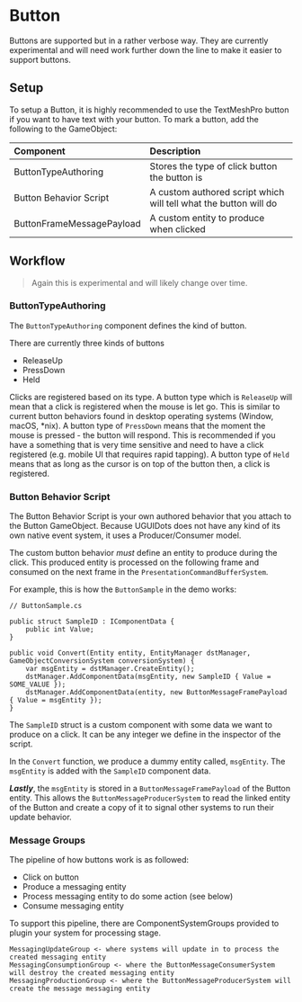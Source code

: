 # Button

Buttons are supported but in a rather verbose way. They are currently experimental and will need work further down the 
line to make it easier to support buttons.

## Setup
To setup a Button, it is highly recommended to use the TextMeshPro button if you want to have text with your button. To 
mark a button, add the following to the GameObject:

|Component | Description |
|:---------|:------------|
| ButtonTypeAuthoring | Stores the type of click button the button is |
| Button Behavior Script | A custom authored script which will tell what the button will do |
| ButtonFrameMessagePayload | A custom entity  to produce when clicked |

## Workflow
> Again this is experimental and will likely change over time.

### ButtonTypeAuthoring
The `ButtonTypeAuthoring` component defines the kind of button. 

There are currently three kinds of buttons
* ReleaseUp
* PressDown
* Held

Clicks are registered based on its type. A button type which is `ReleaseUp` will mean that a click is registered when 
the mouse is let go. This is similar to current button behaviors found in desktop operating systems (Window, macOS, \*nix). 
A button type of `PressDown` means that the moment the mouse is pressed - the button will respond. This is recommended 
if you have a something that is very time sensitive and need to have a click registered (e.g. mobile UI that requires 
rapid tapping). A button type of `Held` means that as long as the cursor is on top of the button then, a click is 
registered.

### Button Behavior Script
The Button Behavior Script is your own authored behavior that you attach to the Button GameObject. Because UGUIDots does 
not have any kind of its own native event system, it uses a Producer/Consumer model.

The custom button behavior _must_ define an entity to produce during the click. This produced entity is processed on the 
following frame and consumed on the next frame in the `PresentationCommandBufferSystem`.

For example, this is how the `ButtonSample` in the demo works:

```
// ButtonSample.cs

public struct SampleID : IComponentData {
    public int Value;
}

public void Convert(Entity entity, EntityManager dstManager, GameObjectConversionSystem conversionSystem) {
    var msgEntity = dstManager.CreateEntity();
    dstManager.AddComponentData(msgEntity, new SampleID { Value = SOME_VALUE });
    dstManager.AddComponentData(entity, new ButtonMessageFramePayload { Value = msgEntity });
}
```

The `SampleID` struct is a custom component with some data we want to produce on a click. It can be any integer we define 
in the inspector of the script. 

In the `Convert` function, we produce a dummy entity called, `msgEntity`. The `msgEntity` is added with the `SampleID` 
component data.

***Lastly***, the `msgEntity` is stored in a `ButtonMessageFramePayload` of the Button entity. This allows the `ButtonMessageProducerSystem` 
to read the linked entity of the Button and create a copy of it to signal other systems to run their update behavior. 

### Message Groups
The pipeline of how buttons work is as followed:

* Click on button
* Produce a messaging entity
* Process messaging entity to do some action (see below)
* Consume messaging entity

To support this pipeline, there are ComponentSystemGroups provided to plugin your system for processing stage.

```
MessagingUpdateGroup <- where systems will update in to process the created messaging entity
MessagingConsumptionGroup <- where the ButtonMessageConsumerSystem will destroy the created messaging entity
MessagingProductionGroup <- where the ButtonMessageProducerSystem will create the message messaging entity
```

